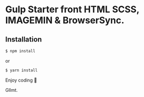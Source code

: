 # Gulp Starter front HTML SCSS, IMAGEMIN & BrowserSync.

## Installation

```bash
$ npm install
```

or

```bash
$ yarn install
```

Enjoy coding 👋 

Gllmt.
